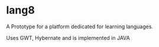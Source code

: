 lang8
=====

A Prototype for a platform dedicated for learning languages.

Uses GWT, Hybernate and is implemented in JAVA
